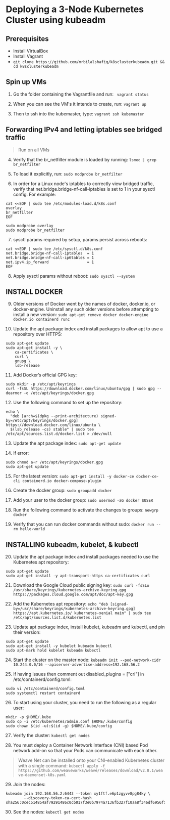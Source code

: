 # Deploying a 3-Node Kubernetes Cluster using kubeadm

## Prerequisites
- Install VirtualBox
-  Install Vagrant
- `git clone https://github.com/mrbilalshafiq/k8sclusterkubeadm.git && cd k8sclusterkubeadm`


## Spin up VMs 

1. Go the folder containing the Vagrantfile and run:
` vagrant status`

2. When you can see the VM's it intends to create, run:
`vagrant up`

3. Then to ssh into the kubemaster, type:
`vagrant ssh kubemaster`

## Forwarding IPv4 and letting iptables see bridged traffic ######
> Run on all VMs

4. Verify that the br_netfilter module is loaded by running:
`lsmod | grep br_netfilter`

5. To load it explicitly, run:
`sudo modprobe br_netfilter`

6. In order for a Linux node's iptables to correctly view bridged traffic, verify that net.bridge.bridge-nf-call-iptables is set to 1 in your sysctl config. For example: 
```
cat <<EOF | sudo tee /etc/modules-load.d/k8s.conf
overlay
br_netfilter
EOF

sudo modprobe overlay
sudo modprobe br_netfilter
```

7. sysctl params required by setup, params persist across reboots: 
```
cat <<EOF | sudo tee /etc/sysctl.d/k8s.conf
net.bridge.bridge-nf-call-iptables  = 1
net.bridge.bridge-nf-call-ip6tables = 1
net.ipv4.ip_forward                 = 1
EOF
```

8. Apply sysctl params without reboot: 
`sudo sysctl --system`

## INSTALL DOCKER 

9. Older versions of Docker went by the names of docker, docker.io, or docker-engine. Uninstall any such older versions before attempting to install a new version:
`sudo apt-get remove docker docker-engine docker.io containerd runc`

10. Update the apt package index and install packages to allow apt to use a repository over HTTPS:
```
sudo apt-get update
sudo apt-get install -y \
    ca-certificates \
    curl \
    gnupg \
    lsb-release
```

11. Add Docker’s official GPG key:
```
sudo mkdir -p /etc/apt/keyrings
curl -fsSL https://download.docker.com/linux/ubuntu/gpg | sudo gpg --dearmor -o /etc/apt/keyrings/docker.gpg
```

12. Use the following command to set up the repository:
```
echo \
  "deb [arch=$(dpkg --print-architecture) signed-by=/etc/apt/keyrings/docker.gpg] https://download.docker.com/linux/ubuntu \
  $(lsb_release -cs) stable" | sudo tee /etc/apt/sources.list.d/docker.list > /dev/null
```

13. Update the apt package index:
`sudo apt-get update`

14. If error:
```
sudo chmod a+r /etc/apt/keyrings/docker.gpg
sudo apt-get update
```

15. For the latest version:
`sudo apt-get install -y docker-ce docker-ce-cli containerd.io docker-compose-plugin`

16. Create the docker group:
`sudo groupadd docker`

17. Add your user to the docker group:
`sudo usermod -aG docker $USER`

18. Run the following command to activate the changes to groups:
`newgrp docker`

19. Verify that you can run docker commands without sudo:
`docker run --rm hello-world`

## INSTALLING kubeadm, kubelet, & kubectl

20. Update the apt package index and install packages needed to use the Kubernetes apt repository:
```
sudo apt-get update
sudo apt-get install -y apt-transport-https ca-certificates curl
```

21. Download the Google Cloud public signing key:
`sudo curl -fsSLo /usr/share/keyrings/kubernetes-archive-keyring.gpg https://packages.cloud.google.com/apt/doc/apt-key.gpg`

22. Add the Kubernetes apt repository:
`echo "deb [signed-by=/usr/share/keyrings/kubernetes-archive-keyring.gpg] https://apt.kubernetes.io/ kubernetes-xenial main" | sudo tee /etc/apt/sources.list.d/kubernetes.list`

23. Update apt package index, install kubelet, kubeadm and kubectl, and pin their version:
```
sudo apt-get update
sudo apt-get install -y kubelet kubeadm kubectl
sudo apt-mark hold kubelet kubeadm kubectl
```

24. Start the cluster on the master node: 
`kubeadm init --pod-network-cidr 10.244.0.0/16 --apiserver-advertise-address=192.168.56.2`

25. If having issues then comment out disabled_plugins = ["cri"] in /etc/containerd/config.toml:
```
sudo vi /etc/containerd/config.toml
sudo systemctl restart containerd
```

26. To start using your cluster, you need to run the following as a regular user:
```
mkdir -p $HOME/.kube
sudo cp -i /etc/kubernetes/admin.conf $HOME/.kube/config
sudo chown $(id -u):$(id -g) $HOME/.kube/config
```

27. Verify the cluster: 
`kubectl get nodes`

28. You must deploy a Container Network Interface (CNI) based Pod network add-on so that your Pods can communicate with each other.
> Weave Net can be installed onto your CNI-enabled Kubernetes cluster with a single command:
`kubectl apply -f https://github.com/weaveworks/weave/releases/download/v2.8.1/weave-daemonset-k8s.yaml`

29. Join the nodes: 
```
kubeadm join 192.168.56.2:6443 --token xy1ftf.e6p1zgyvv8pg84ky \
        --discovery-token-ca-cert-hash sha256:0cec514854af79291486c0cb017f3e0b7974a7136fb327f10aa8f346df6956f5
```

30. See the nodes: 
`kubectl get nodes`
